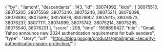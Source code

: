 {
  "by" : "ilamont",
  "descendants" : 143,
  "id" : 38074992,
  "kids" : [ 38075510, 38075205, 38075569, 38075346, 38075246, 38075211, 38076098, 38076893, 38075897, 38076876, 38076907, 38076115, 38076573, 38076237, 38077111, 38074999, 38075742, 38075214, 38075285, 38075540, 38076201 ],
  "score" : 208,
  "time" : 1698696427,
  "title" : "Gmail, Yahoo announce new 2024 authentication requirements for bulk senders",
  "type" : "story",
  "url" : "https://blog.google/products/gmail/gmail-security-authentication-spam-protection/"
}
